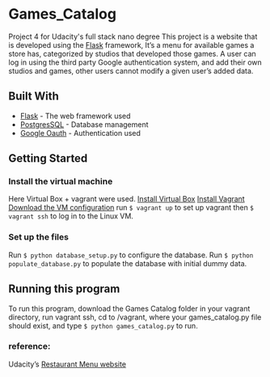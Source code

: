 # Games_Catalog
Project 4 for Udacity's full stack nano degree
This project is a website that is developed using the [Flask](http://flask.pocoo.org) framework, It’s a menu for available games a store has, categorized  by studios that developed those games.
A user can log in using the third party Google authentication system, and add their own studios and games, other users cannot modify a given user’s added data.

## Built With
* [Flask](http://flask.pocoo.org)  - The web framework used
*  [PostgresSQL](https://www.postgresql.org)  - Database management
*  [Google Oauth](https://developers.google.com/identity/protocols/OAuth2)  - Authentication used

## Getting Started
### Install the virtual machine
Here Virtual Box + vagrant were used.
[Install Virtual Box](https://www.virtualbox.org/wiki/Downloads)
[Install Vagrant](https://www.vagrantup.com/downloads.html)
[Download the VM configuration](https://github.com/udacity/fullstack-nanodegree-vm)
run `$ vagrant up`  to set up vagrant then `$ vagrant ssh`  to log in to the Linux VM.

### Set up the files
Run `$ python database_setup.py` to configure the database.
Run `$ python populate_database.py` to populate the database with initial dummy data.

## Running this program
To run this program, download the Games Catalog folder in your vagrant directory, run vagrant ssh, cd to /vagrant, where your games_catalog.py file should exist, and type `$ python games_catalog.py`  to run.

### reference:
Udacity’s [Restaurant Menu website](https://github.com/udacity/Full-Stack-Foundations/tree/master/Lesson-4/Final-Project)

